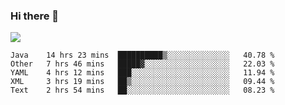 ### Hi there 👋
![](https://github-readme-stats.vercel.app/api?username=tuichenchuxin)
<!--START_SECTION:waka-->
```text
Java    14 hrs 23 mins  ██████████▒░░░░░░░░░░░░░░   40.78 % 
Other   7 hrs 46 mins   █████▓░░░░░░░░░░░░░░░░░░░   22.03 % 
YAML    4 hrs 12 mins   ███░░░░░░░░░░░░░░░░░░░░░░   11.94 % 
XML     3 hrs 19 mins   ██▒░░░░░░░░░░░░░░░░░░░░░░   09.44 % 
Text    2 hrs 54 mins   ██░░░░░░░░░░░░░░░░░░░░░░░   08.23 % 
```
<!--END_SECTION:waka-->
